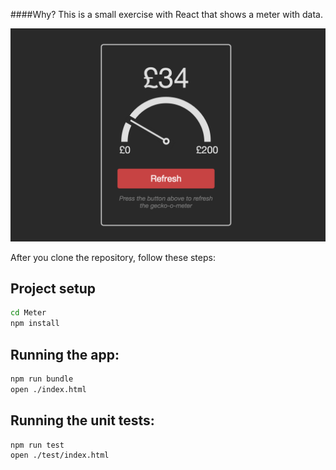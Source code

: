 ####Why?
This is a small exercise with React that shows a meter with data.

![Meter](https://raw.githubusercontent.com/muhanad40/Meter/develop/screenshot.png)

After you clone the repository, follow these steps:

Project setup
-------------
```bash
cd Meter
npm install
```

Running the app:
----------------
```bash
npm run bundle
open ./index.html
```

Running the unit tests:
-----------------------
```bash
npm run test
open ./test/index.html
```